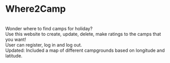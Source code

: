# Where2Camp
<br>
Wonder where to find camps for holiday?
<br>
Use this website to create, update, delete, make ratings to the camps that you want!
<br>
User can register, log in and log out.
<br>
Updated:
Included a map of different campgrounds based on longitude and latitude.
